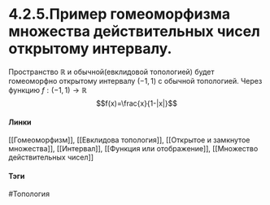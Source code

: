 # 4.2.5.Пример гомеоморфизма множества действительных чисел открытому интервалу.
Пространство $\mathbb{R}$ и обычной(евклидовой топологией) будет гомеоморфно открытому интервалу $(-1,1)$ с обычной топологией.
Через функцию $f:(-1,1)\rightarrow\mathbb{R}$ $$f(x)=\frac{x}{1-|x|}$$
#### Линки 
[[Гомеоморфизм]],
[[Евклидова топология]],
[[Открытое и замкнутое множества]],
[[Интервал]],
[[Функция или отображение]],
[[Множество действительных чисел]]
#### Тэги 
 #Топология